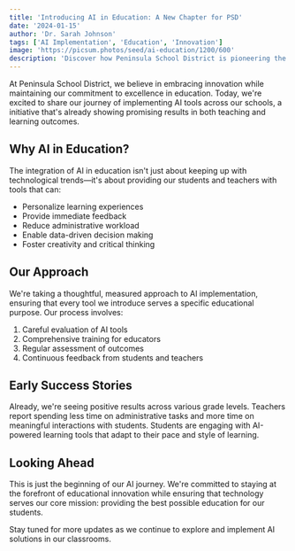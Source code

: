 ```yaml
---
title: 'Introducing AI in Education: A New Chapter for PSD'
date: '2024-01-15'
author: 'Dr. Sarah Johnson'
tags: ['AI Implementation', 'Education', 'Innovation']
image: 'https://picsum.photos/seed/ai-education/1200/600'
description: 'Discover how Peninsula School District is pioneering the integration of AI tools in education, enhancing learning experiences for students and empowering educators.'
---
```


At Peninsula School District, we believe in embracing innovation while maintaining our commitment to excellence in education. Today, we're excited to share our journey of implementing AI tools across our schools, a initiative that's already showing promising results in both teaching and learning outcomes.

## Why AI in Education?

The integration of AI in education isn't just about keeping up with technological trends—it's about providing our students and teachers with tools that can:

- Personalize learning experiences
- Provide immediate feedback
- Reduce administrative workload
- Enable data-driven decision making
- Foster creativity and critical thinking

## Our Approach

We're taking a thoughtful, measured approach to AI implementation, ensuring that every tool we introduce serves a specific educational purpose. Our process involves:

1. Careful evaluation of AI tools
2. Comprehensive training for educators
3. Regular assessment of outcomes
4. Continuous feedback from students and teachers

## Early Success Stories

Already, we're seeing positive results across various grade levels. Teachers report spending less time on administrative tasks and more time on meaningful interactions with students. Students are engaging with AI-powered learning tools that adapt to their pace and style of learning.

## Looking Ahead

This is just the beginning of our AI journey. We're committed to staying at the forefront of educational innovation while ensuring that technology serves our core mission: providing the best possible education for our students.

Stay tuned for more updates as we continue to explore and implement AI solutions in our classrooms.

